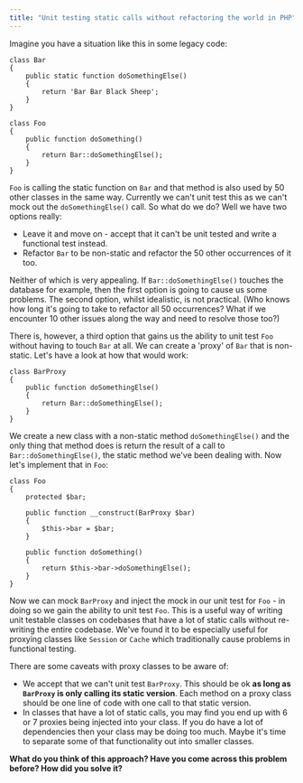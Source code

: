 ```yaml
---
title: "Unit testing static calls without refactoring the world in PHP"
---
```


Imagine you have a situation like this in some legacy code:

```prettyprint lang-php
class Bar
{
    public static function doSomethingElse()
    {
        return 'Bar Bar Black Sheep';
    }
}

class Foo
{
    public function doSomething()
    {
        return Bar::doSomethingElse();
    }
}
```

`Foo` is calling the static function on `Bar` and that method is also used by 50 other classes in the same way. Currently we can't unit test this as we can't mock out the `doSomethingElse()` call. So what do we do? Well we have two options really:

- Leave it and move on - accept that it can't be unit tested and write a functional test instead.
- Refactor `Bar` to be non-static and refactor the 50 other occurrences of it too.

Neither of which is very appealing. If `Bar::doSomethingElse()` touches the database for example, then the first option is going to cause us some problems. The second option, whilst idealistic, is not practical. (Who knows how long it's going to take to refactor all 50 occurrences? What if we encounter 10 other issues along the way and need to resolve those too?)

There is, however, a third option that gains us the ability to unit test `Foo` without having to touch `Bar` at all. We can create a 'proxy' of `Bar` that is non-static. Let's have a look at how that would work:


```prettyprint lang-php
class BarProxy
{
    public function doSomethingElse()
    {
        return Bar::doSomethingElse();
    }
}
```

We create a new class with a non-static method `doSomethingElse()` and the only thing that method does is return the result of a call to `Bar::doSomethingElse()`, the static method we've been dealing with. Now let's implement that in `Foo`:

```prettyprint lang-php
class Foo
{
    protected $bar;
    
    public function __construct(BarProxy $bar)
    {
        $this->bar = $bar;
    }
    
    public function doSomething()
    {
        return $this->bar->doSomethingElse();
    }
}
```

Now we can mock `BarProxy` and inject the mock in our unit test for `Foo` - in doing so we gain the ability to unit test `Foo`. 
This is a useful way of writing unit testable classes on codebases that have a lot of static calls without re-writing the entire codebase. We've found it to be especially useful for proxying classes like `Session` or `Cache` which traditionally cause problems in functional testing.

There are some caveats with proxy classes to be aware of:

- We accept that we can't unit test `BarProxy`. This should be ok **as long as `BarProxy` is only calling its static version**. Each method on a proxy class should be one line of code with one call to that static version.
- In classes that have a lot of static calls, you may find you end up with 6 or 7 proxies being injected into your class. If you do have a lot of dependencies then your class may be doing too much. Maybe it's time to separate some of that functionality out into smaller classes.


**What do you think of this approach? Have you come across this problem before? How did you solve it?**